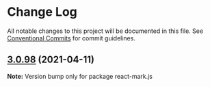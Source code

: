 # Change Log

All notable changes to this project will be documented in this file.
See [Conventional Commits](https://conventionalcommits.org) for commit guidelines.

## [3.0.98](https://github.com/appsparkler/my-storybooks/compare/v3.0.97...v3.0.98) (2021-04-11)

**Note:** Version bump only for package react-mark.js

